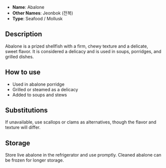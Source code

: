 - **Name**: Abalone
- **Other Names**: Jeonbok (전복)
- **Type**: Seafood / Mollusk

## Description

Abalone is a prized shellfish with a firm, chewy texture and a delicate, sweet flavor. It is considered a delicacy and is used in soups, porridges, and grilled dishes.

## How to use

- Used in abalone porridge
- Grilled or steamed as a delicacy
- Added to soups and stews

## Substitutions

If unavailable, use scallops or clams as alternatives, though the flavor and texture will differ.

## Storage

Store live abalone in the refrigerator and use promptly. Cleaned abalone can be frozen for longer storage. 